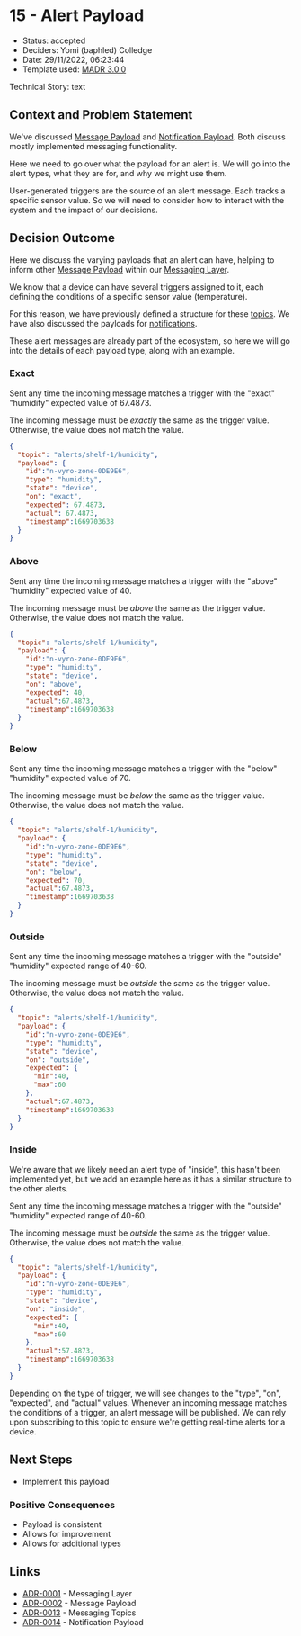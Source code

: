 # 15 - Alert Payload

* Status: accepted <!-- optional -->
* Deciders: Yomi (baphled) Colledge <!-- optional -->
* Date: 29/11/2022, 06:23:44 <!-- optional -->
* Template used: [MADR 3.0.0](https://adr.github.io/madr/) <!-- optional -->

Technical Story: text <!-- optional -->

## Context and Problem Statement

We've discussed [Message Payload](0002-message-payload.md) and [Notification
Payload](0014-notification-payload.md). Both discuss mostly implemented
messaging functionality.

Here we need to go over what the payload for an alert is. We will go into the
alert types, what they are for, and why we might use them.

User-generated triggers are the source of an alert message. Each tracks a
specific sensor value. So we will need to consider how to interact with the
system and the impact of our decisions.

## Decision Outcome

Here we discuss the varying payloads that an alert can have, helping to inform
other [Message Payload](0002-message-payload.md) within our [Messaging
Layer](0001-messaging-layer.md).

We know that a device can have several triggers assigned to it, each defining
the conditions of a specific sensor value (temperature).

For this reason, we have previously defined a structure for these
[topics](0013-messaging-topics.md). We have also discussed the payloads for
[notifications](0014-notification-payload.md).

These alert messages are already part of the ecosystem, so here we will go into
the details of each payload type, along with an example.

### Exact

Sent any time the incoming message matches a trigger with the "exact"
"humidity" expected value of 67.4873.

The incoming message must be _exactly_ the same as the trigger value.
Otherwise, the value does not match the value.

```json
{
  "topic": "alerts/shelf-1/humidity",
  "payload": {
    "id":"n-vyro-zone-0DE9E6",
    "type": "humidity",
    "state": "device",
    "on": "exact",
    "expected": 67.4873,
    "actual": 67.4873,
    "timestamp":1669703638
  }
}
```

### Above

Sent any time the incoming message matches a trigger with the "above"
"humidity" expected value of 40.

The incoming message must be _above_ the same as the trigger value. Otherwise,
the value does not match the value.

```json
{
  "topic": "alerts/shelf-1/humidity",
  "payload": {
    "id":"n-vyro-zone-0DE9E6",
    "type": "humidity",
    "state": "device",
    "on": "above",
    "expected": 40,
    "actual":67.4873,
    "timestamp":1669703638
  }
}
```

### Below

Sent any time the incoming message matches a trigger with the "below"
"humidity" expected value of 70.

The incoming message must be _below_ the same as the trigger value. Otherwise,
the value does not match the value.

```json
{
  "topic": "alerts/shelf-1/humidity",
  "payload": {
    "id":"n-vyro-zone-0DE9E6",
    "type": "humidity",
    "state": "device",
    "on": "below",
    "expected": 70,
    "actual":67.4873,
    "timestamp":1669703638
  }
}
```

### Outside

Sent any time the incoming message matches a trigger with the "outside"
"humidity" expected range of 40-60.

The incoming message must be _outside_ the same as the trigger value.
Otherwise, the value does not match the value.

```json
{
  "topic": "alerts/shelf-1/humidity",
  "payload": {
    "id":"n-vyro-zone-0DE9E6",
    "type": "humidity",
    "state": "device",
    "on": "outside",
    "expected": { 
      "min":40,
      "max":60
    },
    "actual":67.4873,
    "timestamp":1669703638
  }
}
```

### Inside

We're aware that we likely need an alert type of "inside", this hasn't been
implemented yet, but we add an example here as it has a similar structure to
the other alerts.

Sent any time the incoming message matches a trigger with the "outside"
"humidity" expected range of 40-60.

The incoming message must be _outside_ the same as the trigger value.
Otherwise, the value does not match the value.

```json
{
  "topic": "alerts/shelf-1/humidity",
  "payload": {
    "id":"n-vyro-zone-0DE9E6",
    "type": "humidity",
    "state": "device",
    "on": "inside",
    "expected": { 
      "min":40,
      "max":60
    },
    "actual":57.4873,
    "timestamp":1669703638
  }
}
```

Depending on the type of trigger, we will see changes to the "type", "on",
"expected", and "actual" values. Whenever an incoming message matches the
conditions of a trigger, an alert message will be published. We can rely upon
subscribing to this topic to ensure we're getting real-time alerts for a
device. 

## Next Steps <!-- optional -->

* Implement this payload

### Positive Consequences <!-- optional -->

* Payload is consistent
* Allows for improvement
* Allows for additional types

## Links <!-- optional -->

* [ADR-0001](0001-messaging-layer.md) - Messaging Layer
* [ADR-0002](0002-message-payload.md) - Message Payload
* [ADR-0013](0013-messaging-topics.md) - Messaging Topics
* [ADR-0014](0014-notification-payload.md) - Notification Payload

<!-- markdownlint-disable-file MD013 -->

